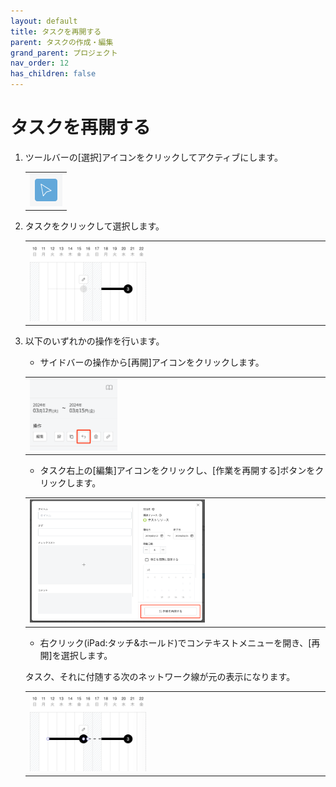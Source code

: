 ```yaml
---
layout: default
title: タスクを再開する
parent: タスクの作成・編集
grand_parent: プロジェクト
nav_order: 12
has_children: false
---
```


# タスクを再開する

1. ツールバーの[選択]アイコンをクリックしてアクティブにします。

   <table><tr><td>
   <img src="../../assets/images/activetool-selection.png" width="52px">
   </td></tr></table>

2. タスクをクリックして選択します。

   <table><tr><td>
   <img src="../../assets/images/projects/task/reopen-task/1.png" width="40%">
   </td></tr></table>

3. 以下のいずれかの操作を行います。
    - サイドバーの操作から[再開]アイコンをクリックします。

   <table><tr><td>
   <img src="../../assets/images/projects/task/reopen-task/2.png" width="30%">
   </td></tr></table>
    
    - タスク右上の[編集]アイコンをクリックし、[作業を再開する]ボタンをクリックします。

   <table><tr><td>
   <img src="../../assets/images/projects/task/reopen-task/3.png" width="60%">
   </td></tr></table>

    - 右クリック(iPad:タッチ&ホールド)でコンテキストメニューを開き、[再開]を選択します。
    
    タスク、それに付随する次のネットワーク線が元の表示になります。

   <table><tr><td>
   <img src="../../assets/images/projects/task/reopen-task/4.png" width="40%">
   </td></tr></table>
